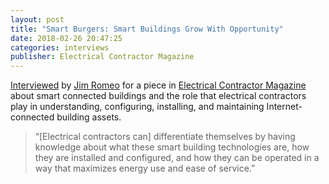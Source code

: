 ```yaml
---
layout: post
title: "Smart Burgers: Smart Buildings Grow With Opportunity"
date: 2018-02-26 20:47:25
categories: interviews
publisher: Electrical Contractor Magazine
---
```


[Interviewed][ln1] by [Jim Romeo][ln2] for a piece in [Electrical Contractor Magazine][ln3] about smart connected buildings and the role that electrical contractors play in understanding, configuring, installing, and maintaining Internet-connected building assets.

> “[Electrical contractors can] differentiate themselves by having knowledge about what these smart building technologies are, how they are installed and configured, and how they can be operated in a way that maximizes energy use and ease of service.”

[ln1]: https://www.ecmag.com/section/systems/smart-burgers-smart-buildings-grow-opportunity "Smart Burgers: Smart Buildings Grow With Opportunity"
[ln2]: https://www.ecmag.com/contributing-authors/jim-romeo "Contributing Author - Jim Romeo"
[ln3]: https://www.ecmag.com/ "Electrical Contractor Magazine"

